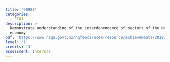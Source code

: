 ```yaml
---
title: '90988'
categories:
  - ECO1
description: >-
  Demonstrate understanding of the interdependence of sectors of the New Zealand
  economy
pdf: 'https://www.nzqa.govt.nz/nqfdocs/ncea-resource/achievements/2019/as90988.pdf'
level: '1'
credits: '3'
assessment: Internal
---
```


